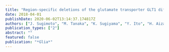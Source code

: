 ```yaml
---
title: "Region-specific deletions of the glutamate transporter GLT1 differentially affect seizure activity and neurodegeneration in mice"
date: 2018-04-01
publishDate: 2020-06-02T13:14:37.174817Z
authors: ["J. Sugimoto", "M. Tanaka", "K. Sugiyama", "Y. Ito", "H. Aizawa", "M. Soma", "T. Shimizu", "A. Mitani", "K. Tanaka"]
publication_types: ["2"]
abstract: ""
featured: false
publication: "*Glia*"
---
```


